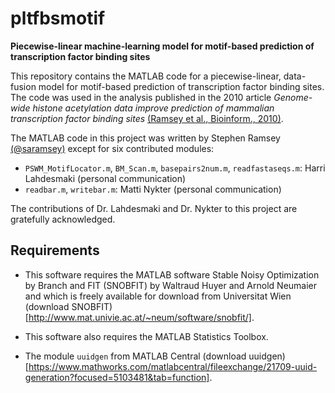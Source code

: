 # pltfbsmotif

**Piecewise-linear machine-learning model for motif-based prediction of transcription factor binding sites**

This repository contains the MATLAB code for a piecewise-linear, data-fusion model for
motif-based prediction of transcription factor binding sites. The code was used in
the analysis published in the 2010 article *Genome-wide histone acetylation data improve prediction of mammalian transcription factor binding sites* 
[(Ramsey et al., Bioinform., 2010)](https://doi.org/10.1093/bioinformatics/btq405).

The MATLAB code in this project was written by Stephen Ramsey [(@saramsey)](https://github.com/saramsey) except for six contributed
modules:

- `PSWM_MotifLocator.m`, `BM_Scan.m`, `basepairs2num.m`, `readfastaseqs.m`:  Harri Lahdesmaki (personal communication)
- `readbar.m`, `writebar.m`:  Matti Nykter (personal communication)

The contributions of Dr. Lahdesmaki and Dr. Nykter to this project are gratefully acknowledged.

## Requirements

- This software requires the MATLAB software Stable Noisy Optimization by Branch and FIT (SNOBFIT)
by Waltraud Huyer and Arnold Neumaier and which is freely available for download from Universitat Wien
(download SNOBFIT)[http://www.mat.univie.ac.at/~neum/software/snobfit/].

- This software also requires the MATLAB Statistics Toolbox.

- The module `uuidgen` from MATLAB Central (download uuidgen)[https://www.mathworks.com/matlabcentral/fileexchange/21709-uuid-generation?focused=5103481&tab=function].


